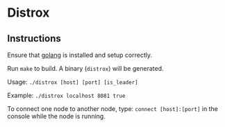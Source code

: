 # Distrox

## Instructions

Ensure that [golang](https://golang.org/dl/) is installed and setup correctly.

Run ```make``` to build. A binary (`distrox`) will be generated.

Usage:
``` ./distrox [host] [port] [is_leader] ```

Example:
``` ./distrox localhost 8081 true ```

To connect one node to another node, type:
``` connect [host]:[port] ``` in the console while the node is running.
